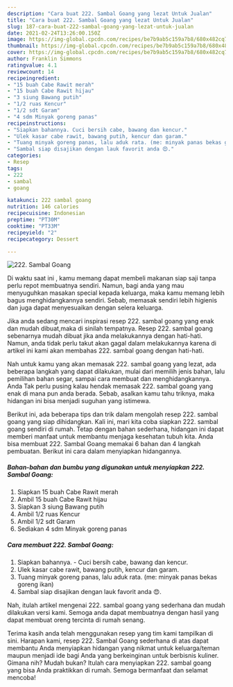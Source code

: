 ```yaml
---
description: "Cara buat 222. Sambal Goang yang lezat Untuk Jualan"
title: "Cara buat 222. Sambal Goang yang lezat Untuk Jualan"
slug: 187-cara-buat-222-sambal-goang-yang-lezat-untuk-jualan
date: 2021-02-24T13:26:00.150Z
image: https://img-global.cpcdn.com/recipes/be7b9ab5c159a7b8/680x482cq70/222-sambal-goang-foto-resep-utama.jpg
thumbnail: https://img-global.cpcdn.com/recipes/be7b9ab5c159a7b8/680x482cq70/222-sambal-goang-foto-resep-utama.jpg
cover: https://img-global.cpcdn.com/recipes/be7b9ab5c159a7b8/680x482cq70/222-sambal-goang-foto-resep-utama.jpg
author: Franklin Simmons
ratingvalue: 4.1
reviewcount: 14
recipeingredient:
- "15 buah Cabe Rawit merah"
- "15 buah Cabe Rawit hijau"
- "3 siung Bawang putih"
- "1/2 ruas Kencur"
- "1/2 sdt Garam"
- "4 sdm Minyak goreng panas"
recipeinstructions:
- "Siapkan bahannya. Cuci bersih cabe, bawang dan kencur."
- "Ulek kasar cabe rawit, bawang putih, kencur dan garam."
- "Tuang minyak goreng panas, lalu aduk rata. (me: minyak panas bekas goreng ikan)"
- "Sambal siap disajikan dengan lauk favorit anda 😍."
categories:
- Resep
tags:
- 222
- sambal
- goang

katakunci: 222 sambal goang 
nutrition: 146 calories
recipecuisine: Indonesian
preptime: "PT30M"
cooktime: "PT33M"
recipeyield: "2"
recipecategory: Dessert

---
```



![222. Sambal Goang](https://img-global.cpcdn.com/recipes/be7b9ab5c159a7b8/680x482cq70/222-sambal-goang-foto-resep-utama.jpg)

Di waktu  saat ini , kamu memang dapat membeli makanan siap saji tanpa perlu repot membuatnya sendiri. Namun, bagi anda yang mau menyuguhkan masakan special kepada keluarga, maka kamu memang lebih bagus menghidangkannya sendiri. Sebab, memasak sendiri lebih higienis dan juga dapat menyesuaikan dengan selera keluarga.

Jika anda sedang mencari inspirasi resep 222. sambal goang yang enak dan mudah dibuat,maka di sinilah tempatnya. Resep 222. sambal goang  sebenarnya mudah dibuat jika anda melakukannya dengan hati-hati. Namun, anda tidak perlu takut akan gagal dalam melakukannya 
karena di artikel ini kami akan membahas 222. sambal goang dengan hati-hati.  



Nah untuk kamu yang akan memasak 222. sambal goang yang lezat, ada beberapa langkah yang dapat dilakukan, mulai dari memilih jenis bahan, lalu pemilihan bahan segar, sampai cara membuat dan menghidangkannya. Anda Tak perlu pusing kalau hendak memasak 222. sambal goang yang enak di mana pun anda berada. Sebab, asalkan kamu  tahu triknya, maka hidangan ini bisa menjadi suguhan yang istimewa.

Berikut ini, ada beberapa tips dan trik dalam mengolah resep 222. sambal goang yang siap dihidangkan. Kali ini, mari kita coba siapkan 222. sambal goang sendiri di rumah. Tetap dengan bahan sederhana, hidangan ini dapat memberi manfaat untuk membantu menjaga kesehatan tubuh kita. Anda bisa membuat 222. Sambal Goang memakai 6 bahan dan 4 langkah pembuatan. Berikut ini cara dalam menyiapkan hidangannya.

<!--inarticleads1-->

##### Bahan-bahan dan bumbu yang digunakan untuk menyiapkan 222. Sambal Goang:

1. Siapkan 15 buah Cabe Rawit merah
1. Ambil 15 buah Cabe Rawit hijau
1. Siapkan 3 siung Bawang putih
1. Ambil 1/2 ruas Kencur
1. Ambil 1/2 sdt Garam
1. Sediakan 4 sdm Minyak goreng panas




<!--inarticleads2-->

##### Cara membuat 222. Sambal Goang:

1. Siapkan bahannya. - Cuci bersih cabe, bawang dan kencur.
1. Ulek kasar cabe rawit, bawang putih, kencur dan garam.
1. Tuang minyak goreng panas, lalu aduk rata. (me: minyak panas bekas goreng ikan)
1. Sambal siap disajikan dengan lauk favorit anda 😍.




Nah, itulah artikel mengenai  222. sambal goang  yang sederhana dan mudah dilakukan versi kami. Semoga anda dapat membuatnya dengan hasil yang dapat membuat oreng tercinta di rumah senang. 

Terima kasih anda telah menggunakan resep yang tim kami tampilkan di sini. Harapan kami, resep  222. Sambal Goang sederhana di atas dapat membantu Anda menyiapkan hidangan yang nikmat untuk keluarga/teman maupun menjadi ide bagi Anda yang berkeinginan untuk berbisnis kuliner. Gimana nih? Mudah bukan? Itulah cara menyiapkan 222. sambal goang yang bisa Anda praktikkan di rumah. Semoga bermanfaat dan selamat mencoba!

